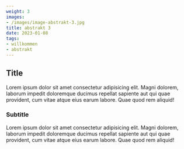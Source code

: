 ```yaml
---
weight: 3
images:
- /images/image-abstrakt-3.jpg
title: abstrakt 3
date: 2023-01-08
tags:
- willkommen
- abstrakt
---
```


## Title
Lorem ipsum dolor sit amet consectetur adipisicing elit. Magni dolorem, laborum impedit doloremque ducimus repellat sapiente aut qui quae provident, cum vitae atque eius earum labore. Quae quod rem aliquid!

### Subtitle
Lorem ipsum dolor sit amet consectetur adipisicing elit. Magni dolorem, laborum impedit doloremque ducimus repellat sapiente aut qui quae provident, cum vitae atque eius earum labore. Quae quod rem aliquid!
